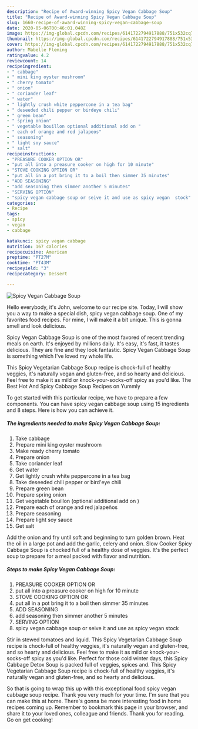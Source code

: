 ```yaml
---
description: "Recipe of Award-winning Spicy Vegan Cabbage Soup"
title: "Recipe of Award-winning Spicy Vegan Cabbage Soup"
slug: 1660-recipe-of-award-winning-spicy-vegan-cabbage-soup
date: 2020-05-06T00:46:01.048Z
image: https://img-global.cpcdn.com/recipes/6141722794917888/751x532cq70/spicy-vegan-cabbage-soup-recipe-main-photo.jpg
thumbnail: https://img-global.cpcdn.com/recipes/6141722794917888/751x532cq70/spicy-vegan-cabbage-soup-recipe-main-photo.jpg
cover: https://img-global.cpcdn.com/recipes/6141722794917888/751x532cq70/spicy-vegan-cabbage-soup-recipe-main-photo.jpg
author: Mabelle Fleming
ratingvalue: 4.2
reviewcount: 14
recipeingredient:
- " cabbage"
- " mini king oyster mushroom"
- " cherry tomato"
- " onion"
- " coriander leaf"
- " water"
- " lightly crush white peppercone in a tea bag"
- " deseeded chili pepper or birdeye chili"
- " green bean"
- " spring onion"
- " vegetable bouillon optional additional add on "
- " each of orange and red jalapeos"
- " seasoning"
- " light soy sauce"
- " salt"
recipeinstructions:
- "PREASURE COOKER OPTION OR"
- "put all into a preasure cooker on high for 10 minute"
- "STOVE COOKING OPTION OR"
- "put all in a pot bring it to a boil then simmer 35 minutes"
- "ADD SEASONING"
- "add seasoning then simmer another 5 minutes"
- "SERVING OPTION"
- "spicy vegan cabbage soup or seive it and use as spicy vegan  stock"
categories:
- Recipe
tags:
- spicy
- vegan
- cabbage

katakunci: spicy vegan cabbage 
nutrition: 167 calories
recipecuisine: American
preptime: "PT27M"
cooktime: "PT43M"
recipeyield: "3"
recipecategory: Dessert

---
```



![Spicy Vegan Cabbage Soup](https://img-global.cpcdn.com/recipes/6141722794917888/751x532cq70/spicy-vegan-cabbage-soup-recipe-main-photo.jpg)

Hello everybody, it's John, welcome to our recipe site. Today, I will show you a way to make a special dish, spicy vegan cabbage soup. One of my favorites food recipes. For mine, I will make it a bit unique. This is gonna smell and look delicious.

Spicy Vegan Cabbage Soup is one of the most favored of recent trending meals on earth. It's enjoyed by millions daily. It's easy, it's fast, it tastes delicious. They are fine and they look fantastic. Spicy Vegan Cabbage Soup is something which I've loved my whole life.

This Spicy Vegetarian Cabbage Soup recipe is chock-full of healthy veggies, it&#39;s naturally vegan and gluten-free, and so hearty and delicious. Feel free to make it as mild or knock-your-socks-off spicy as you&#39;d like. The Best Hot And Spicy Cabbage Soup Recipes on Yummly


To get started with this particular recipe, we have to prepare a few components. You can have spicy vegan cabbage soup using 15 ingredients and 8 steps. Here is how you can achieve it.

<!--inarticleads1-->

##### The ingredients needed to make Spicy Vegan Cabbage Soup:

1. Take  cabbage
1. Prepare  mini king oyster mushroom
1. Make ready  cherry tomato
1. Prepare  onion
1. Take  coriander leaf
1. Get  water
1. Get  lightly crush white peppercone in a tea bag
1. Take  deseeded chili pepper or bird&#39;eye chili
1. Prepare  green bean
1. Prepare  spring onion
1. Get  vegetable bouillon (optional additional add on )
1. Prepare  each of orange and red jalapeños
1. Prepare  seasoning
1. Prepare  light soy sauce
1. Get  salt


Add the onion and fry until soft and beginning to turn golden brown. Heat the oil in a large pot and add the garlic, celery and onion. Slow Cooker Spicy Cabbage Soup is chocked full of a healthy dose of veggies. It&#39;s the perfect soup to prepare for a meal packed with flavor and nutrition. 

<!--inarticleads2-->

##### Steps to make Spicy Vegan Cabbage Soup:

1. PREASURE COOKER OPTION OR
1. put all into a preasure cooker on high for 10 minute
1. STOVE COOKING OPTION OR
1. put all in a pot bring it to a boil then simmer 35 minutes
1. ADD SEASONING
1. add seasoning then simmer another 5 minutes
1. SERVING OPTION
1. spicy vegan cabbage soup or seive it and use as spicy vegan  stock


Stir in stewed tomatoes and liquid. This Spicy Vegetarian Cabbage Soup recipe is chock-full of healthy veggies, it&#39;s naturally vegan and gluten-free, and so hearty and delicious. Feel free to make it as mild or knock-your-socks-off spicy as you&#39;d like. Perfect for those cold winter days, this Spicy Cabbage Detox Soup is packed full of veggies, spices and. This Spicy Vegetarian Cabbage Soup recipe is chock-full of healthy veggies, it&#39;s naturally vegan and gluten-free, and so hearty and delicious. 

So that is going to wrap this up with this exceptional food spicy vegan cabbage soup recipe. Thank you very much for your time. I'm sure that you can make this at home. There's gonna be more interesting food in home recipes coming up. Remember to bookmark this page in your browser, and share it to your loved ones, colleague and friends. Thank you for reading. Go on get cooking!
